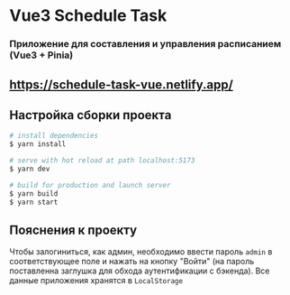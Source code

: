 # Vue3 Schedule Task

### Приложение для составления и управления расписанием (Vue3 + Pinia)
## https://schedule-task-vue.netlify.app/

## Настройка сборки проекта
```bash
# install dependencies
$ yarn install

# serve with hot reload at path localhost:5173
$ yarn dev

# build for production and launch server
$ yarn build
$ yarn start
```
## Пояснения к проекту
Чтобы залогиниться, как админ, необходимо ввести пароль `admin` в соответствующее поле и нажать на кнопку "Войти" (на пароль поставленна заглушка для обхода аутентификации с бэкенда).
Все данные приложения хранятся в `LocalStorage`
